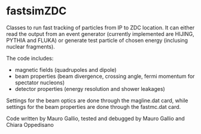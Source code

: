 # fastsimZDC
Classes to run fast tracking of particles from IP to ZDC location.
It can either read the output from an event generator (currently implemented are HIJING, PYTHIA and FLUKA) or generate test particle of chosen energy (inclusing nuclear fragments).

The code includes:
- magnetic fields (quadrupoles and dipole)
- beam properties (beam divergence, crossing angle, fermi momentum for spectator nucleons)
- detector properties (energy resolution and shower leakages)

Settings for the beam optics are done through the magline.dat card, while settings for the beam properties are done through the fastmc.dat card.

Code written by Mauro Gallio, tested and debugged by Mauro Gallio and Chiara Oppedisano
